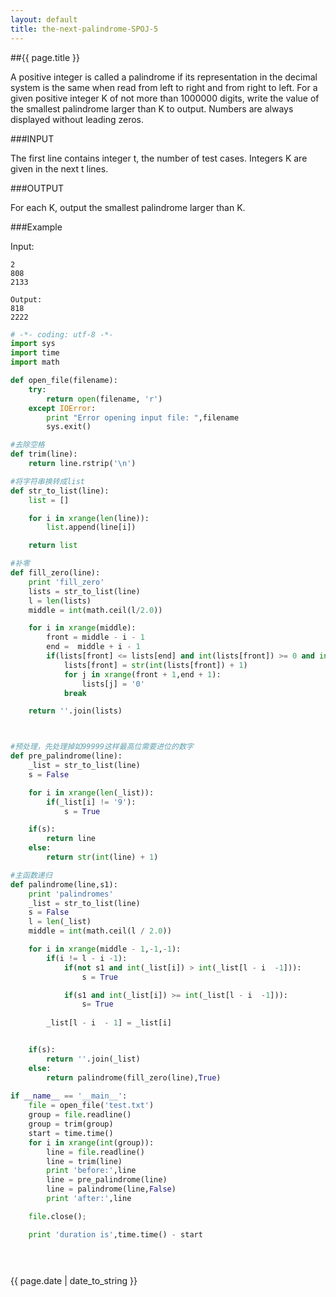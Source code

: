 ```yaml
---
layout: default
title: the-next-palindrome-SPOJ-5
---
```


##{{ page.title }}

A positive integer is called a palindrome if its representation in the decimal system is the same when read from left to right and from right to left. For a given positive integer K of not more than 1000000 digits, write the value of the smallest palindrome larger than K to output. Numbers are always displayed without leading zeros.

###INPUT

The first line contains integer t, the number of test cases. Integers K are given in the next t lines.

###OUTPUT

For each K, output the smallest palindrome larger than K.

###Example

Input:
```
2
808
2133

Output:
818
2222
```


```python
# -*- coding: utf-8 -*-  
import sys
import time
import math

def open_file(filename):
    try:
        return open(filename, 'r')
    except IOError:
        print "Error opening input file: ",filename
        sys.exit()

#去除空格
def trim(line):
    return line.rstrip('\n')

#将字符串换转成list
def str_to_list(line):
    list = []

    for i in xrange(len(line)):
        list.append(line[i])

    return list

#补零
def fill_zero(line):
    print 'fill_zero'
    lists = str_to_list(line)
    l = len(lists)
    middle = int(math.ceil(l/2.0))

    for i in xrange(middle):
        front = middle - i - 1
        end =  middle + i - 1
        if(lists[front] <= lists[end] and int(lists[front]) >= 0 and int(lists[front]) < 9):
            lists[front] = str(int(lists[front]) + 1)
            for j in xrange(front + 1,end + 1):
                lists[j] = '0'
            break

    return ''.join(lists)



#预处理，先处理掉如99999这样最高位需要进位的数字
def pre_palindrome(line):
    _list = str_to_list(line)
    s = False

    for i in xrange(len(_list)):
        if(_list[i] != '9'):
            s = True

    if(s):
        return line
    else:
        return str(int(line) + 1)

#主函数递归
def palindrome(line,s1):
    print 'palindromes'
    _list = str_to_list(line)
    s = False
    l = len(_list)
    middle = int(math.ceil(l / 2.0))

    for i in xrange(middle - 1,-1,-1):
        if(i != l - i -1):
            if(not s1 and int(_list[i]) > int(_list[l - i  -1])):
                s = True

            if(s1 and int(_list[i]) >= int(_list[l - i  -1])):
                s= True
            
        _list[l - i  - 1] = _list[i]


    if(s):
        return ''.join(_list)
    else:
        return palindrome(fill_zero(line),True)
            
if __name__ == '__main__':
    file = open_file('test.txt')
    group = file.readline()
    group = trim(group)
    start = time.time()
    for i in xrange(int(group)):
        line = file.readline()
        line = trim(line)
        print 'before:',line
        line = pre_palindrome(line)
        line = palindrome(line,False)
        print 'after:',line

    file.close();

    print 'duration is',time.time() - start
  

        

```

{{ page.date | date_to_string }}

